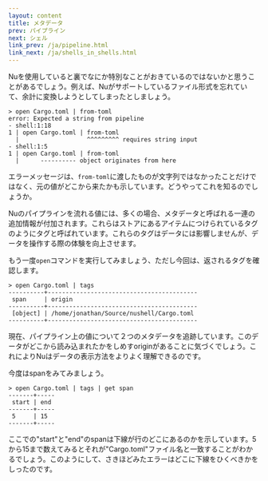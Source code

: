 ```yaml
---
layout: content
title: メタデータ
prev: パイプライン
next: シェル
link_prev: /ja/pipeline.html
link_next: /ja/shells_in_shells.html
---
```


Nuを使用していると裏でなにか特別なことがおきているのではないかと思うことがあるでしょう。例えば、Nuがサポートしているファイル形式を忘れていて、余計に変換しようとしてしまったとしましょう。

```
> open Cargo.toml | from-toml
error: Expected a string from pipeline
- shell:1:18
1 | open Cargo.toml | from-toml
  |                   ^^^^^^^^^ requires string input
- shell:1:5
1 | open Cargo.toml | from-toml
  |      ---------- object originates from here
```

エラーメッセージは、`from-toml`に渡したものが文字列ではなかったことだけではなく、元の値がどこから来たかも示しています。どうやってこれを知るのでしょうか。

Nuのパイプラインを流れる値には、多くの場合、メタデータと呼ばれる一連の追加情報が付加されます。これらはストアにあるアイテムにつけられているタグのようにタグと呼ばれています。これらのタグはデータには影響しませんが、データを操作する際の体験を向上させます。

もう一度`open`コマンドを実行してみましょう、ただし今回は、返されるタグを確認します。

```
> open Cargo.toml | tags
----------+------------------------------------------
 span     | origin
----------+------------------------------------------
 [object] | /home/jonathan/Source/nushell/Cargo.toml
----------+------------------------------------------
```

現在、パイプライン上の値について２つのメタデータを追跡しています。このデータがどこから読み込まれたかをしめすoriginがあることに気づくでしょう。これによりNuはデータの表示方法をよりよく理解できるのです。

今度はspanをみてみましょう。

```
> open Cargo.toml | tags | get span
-------+-----
 start | end
-------+-----
 5     | 15
-------+-----
```

ここでの"start"と"end"のspanは下線が行のどこにあるのかを示しています。5から15まで数えてみるとそれが"Cargo.toml"ファイル名と一致することがわかるでしょう。このようにして、さきほどみたエラーはどこに下線をひくべきかをしったのです。
